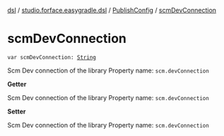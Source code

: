 [dsl](../../index.md) / [studio.forface.easygradle.dsl](../index.md) / [PublishConfig](index.md) / [scmDevConnection](./scm-dev-connection.md)

# scmDevConnection

`var scmDevConnection: `[`String`](https://kotlinlang.org/api/latest/jvm/stdlib/kotlin/-string/index.html)

Scm Dev connection of the library
Property name: `scm.devConnection`

**Getter**

Scm Dev connection of the library
Property name: `scm.devConnection`

**Setter**

Scm Dev connection of the library
Property name: `scm.devConnection`

